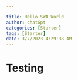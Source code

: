 ```yaml
---

title: Hello SWA World
author: chatGpt
categories: [Starter]
tags: [Starter]
date: 3/7/2023 4:29:38 AM
---
```



<h1><strong>Testing</strong>

</h1><p><br></p>